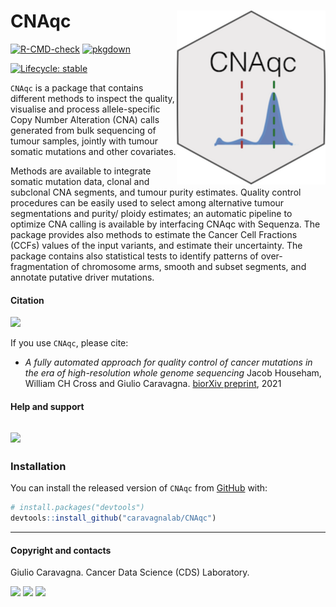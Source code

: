 
# CNAqc <img src='man/figures/logo.png' style="float:right; height:139;" />

<!-- badges: start -->

[![R-CMD-check](https://github.com/caravagnalab/CNAqc/workflows/R-CMD-check/badge.svg)](https://github.com/caravagnalab/CNAqc/actions)
[![pkgdown](https://github.com/caravagnalab/CNAqc/actions/workflows/pkgdown.yaml/badge.svg)](https://github.com/caravagnalab/CNAqc/actions/workflows/pkgdown.yaml)

[![Lifecycle:
stable](https://img.shields.io/badge/lifecycle-stable-green.svg)](https://www.tidyverse.org/lifecycle/#stable)
<!-- badges: end -->

`CNAqc` is a package that contains different methods to inspect the
quality, visualise and process allele-specific Copy Number Alteration
(CNA) calls generated from bulk sequencing of tumour samples, jointly
with tumour somatic mutations and other covariates.

Methods are available to integrate somatic mutation data, clonal and
subclonal CNA segments, and tumour purity estimates. Quality control
procedures can be easily used to select among alternative tumour
segmentations and purity/ ploidy estimates; an automatic pipeline to
optimize CNA calling is available by interfacing CNAqc with Sequenza.
The package provides also methods to estimate the Cancer Cell Fractions
(CCFs) values of the input variants, and estimate their uncertainty. The
package contains also statistical tests to identify patterns of
over-fragmentation of chromosome arms, smooth and subset segments, and
annotate putative driver mutations.

#### Citation

[![](https://img.shields.io/badge/doi-10.1101/2021.02.13.429885-red.svg)](https://doi.org/10.1101/2021.02.13.429885)

If you use `CNAqc`, please cite:

-   *A fully automated approach for quality control of cancer mutations
    in the era of high-resolution whole genome sequencing* Jacob
    Househam, William CH Cross and Giulio Caravagna. [biorXiv
    preprint](https://www.biorxiv.org/content/10.1101/2021.02.13.429885v1.full),
    2021

#### Help and support

## [![](https://img.shields.io/badge/GitHub%20Pages-https://caravagnalab.github.io/CNAqc/-yellow.svg)](https://caravagnalab.github.io/CNAqc)

### Installation

You can install the released version of `CNAqc` from
[GitHub](https://github.com/) with:

``` r
# install.packages("devtools")
devtools::install_github("caravagnalab/CNAqc")
```

------------------------------------------------------------------------

#### Copyright and contacts

Giulio Caravagna. Cancer Data Science (CDS) Laboratory.

[![](https://img.shields.io/badge/Email-gcaravagn@gmail.com-steelblue.svg)](mailto:gcaravagn@gmail.com)
[![](https://img.shields.io/badge/CDS%20Lab%20Github-caravagnalab-seagreen.svg)](https://github.com/caravagnalab)
[![](https://img.shields.io/badge/CDS%20Lab%20webpage-https://www.caravagnalab.org/-red.svg)](https://www.caravagnalab.org/)
